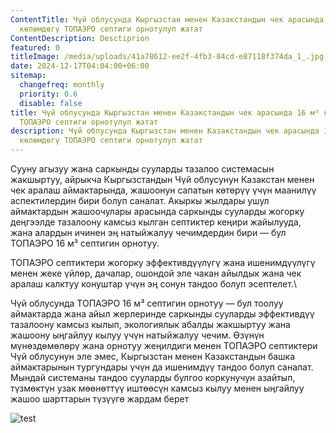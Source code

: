 ```yaml
---
ContentTitle: Чүй облусунда Кыргызстан менен Казакстандын чек арасында 16 м³
  көлөмдөгү ТОПАЭРО септиги орнотулуп жатат
ContentDescription: Desctiprion
featured: 0
titleImage: /media/uploads/41a78612-ee2f-4fb3-84cd-e87118f374da_1_.jpg
date: 2024-12-17T04:04:00+06:00
sitemap:
  changefreq: monthly
  priority: 0.6
  disable: false
title: Чүй облусунда Кыргызстан менен Казакстандын чек арасында 16 м³ көлөмдөгү
  ТОПАЭРО септиги орнотулуп жатат
description: Чүй облусунда Кыргызстан менен Казакстандын чек арасында 16 м³
  көлөмдөгү ТОПАЭРО септиги орнотулуп жатат
---
```

Сууну агызуу жана саркынды сууларды тазалоо системасын жакшыртуу, айрыкча
Кыргызстандын Чүй облусунун Казакстан менен чек аралаш аймактарында, жашоонун
сапатын көтөрүү үчүн маанилүү аспектилердин бири болуп саналат. Акыркы жылдары
ушул аймактардын жашоочулары арасында саркынды сууларды жогорку деңгээлде
тазалоону камсыз кылган септиктер кеңири жайылууда, жана алардын ичинен эң
натыйжалуу чечимдердин бири — бул ТОПАЭРО 16 м³ септигин орнотуу.

ТОПАЭРО септиктери жогорку эффективдүүлүгү жана ишенимдүүлүгү менен жеке
үйлөр, дачалар, ошондой эле чакан айылдык жана чек аралаш калктуу конуштар үчүн
эң сонун тандоо болуп эсептелет.\

Чүй облусунда ТОПАЭРО 16 м³ септигин орнотуу — бул
тоолуу аймактарда жана айыл жерлеринде саркынды сууларды эффективдүү тазалоону
камсыз кылып, экологиялык абалды жакшыртуу жана жашоону ыңгайлуу кылуу үчүн
натыйжалуу чечим. Өзүнүн мүнөздөмөлөрү жана орнотуу жеңилдиги менен ТОПАЭРО
септиктери Чүй облусунун эле эмес, Кыргызстан менен Казакстандын башка
аймактарынын тургундары үчүн да ишенимдүү тандоо болуп саналат. Мындай
системаны тандоо сууларды булгоо коркунучун азайтып, түзмөктүн узак мөөнөттүү
иштөөсүн камсыз кылуу менен ыңгайлуу жашоо шарттарын түзүүгө жардам берет





![test](/media/uploads/topas-75-600x464.jpg "title")
